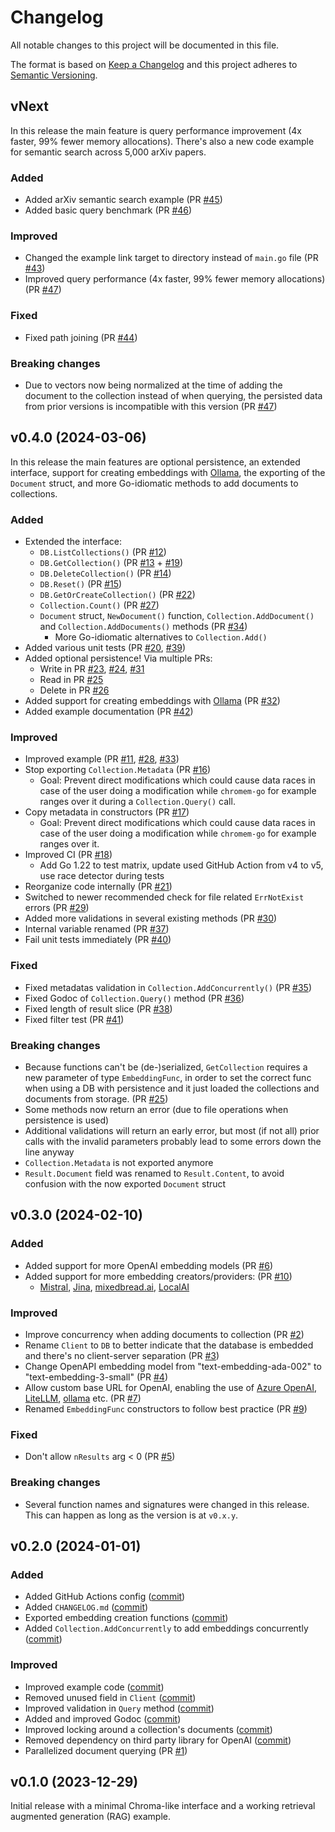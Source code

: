 Changelog
=========

All notable changes to this project will be documented in this file.

The format is based on [Keep a Changelog](https://keepachangelog.com/en/1.1.0/) and this project adheres to [Semantic Versioning](https://semver.org/spec/v2.0.0.html).

vNext
-----

In this release the main feature is query performance improvement (4x faster, 99% fewer memory allocations). There's also a new code example for semantic search across 5,000 arXiv papers.

### Added

- Added arXiv semantic search example (PR [#45](https://github.com/philippgille/chromem-go/pull/45))
- Added basic query benchmark (PR [#46](https://github.com/philippgille/chromem-go/pull/46))

### Improved

- Changed the example link target to directory instead of `main.go` file (PR [#43](https://github.com/philippgille/chromem-go/pull/43))
- Improved query performance (4x faster, 99% fewer memory allocations) (PR [#47](https://github.com/philippgille/chromem-go/pull/47))

### Fixed

- Fixed path joining (PR [#44](https://github.com/philippgille/chromem-go/pull/44))

### Breaking changes

- Due to vectors now being normalized at the time of adding the document to the collection instead of when querying, the persisted data from prior versions is incompatible with this version (PR [#47](https://github.com/philippgille/chromem-go/pull/47))

v0.4.0 (2024-03-06)
-------------------

In this release the main features are optional persistence, an extended interface, support for creating embeddings with [Ollama](https://github.com/ollama/ollama/), the exporting of the `Document` struct, and more Go-idiomatic methods to add documents to collections.

### Added

- Extended the interface:
  - `DB.ListCollections()` (PR [#12](https://github.com/philippgille/chromem-go/pull/12))
  - `DB.GetCollection()` (PR [#13](https://github.com/philippgille/chromem-go/pull/13) + [#19](https://github.com/philippgille/chromem-go/pull/19))
  - `DB.DeleteCollection()` (PR [#14](https://github.com/philippgille/chromem-go/pull/14))
  - `DB.Reset()` (PR [#15](https://github.com/philippgille/chromem-go/pull/15))
  - `DB.GetOrCreateCollection()` (PR [#22](https://github.com/philippgille/chromem-go/pull/22))
  - `Collection.Count()` (PR [#27](https://github.com/philippgille/chromem-go/pull/27))
  - `Document` struct, `NewDocument()` function, `Collection.AddDocument()` and `Collection.AddDocuments()` methods (PR [#34](https://github.com/philippgille/chromem-go/pull/34))
    - More Go-idiomatic alternatives to `Collection.Add()`
- Added various unit tests (PR [#20](https://github.com/philippgille/chromem-go/pull/20), [#39](https://github.com/philippgille/chromem-go/pull/39))
- Added optional persistence! Via multiple PRs:
  - Write in PR [#23](https://github.com/philippgille/chromem-go/pull/23), [#24](https://github.com/philippgille/chromem-go/pull/24), [#31](https://github.com/philippgille/chromem-go/pull/31)
  - Read in PR [#25](https://github.com/philippgille/chromem-go/pull/25)
  - Delete in PR [#26](https://github.com/philippgille/chromem-go/pull/26)
- Added support for creating embeddings with [Ollama](https://github.com/ollama/ollama/) (PR [#32](https://github.com/philippgille/chromem-go/pull/32))
- Added example documentation (PR [#42](https://github.com/philippgille/chromem-go/pull/42))

### Improved

- Improved example (PR [#11](https://github.com/philippgille/chromem-go/pull/11), [#28](https://github.com/philippgille/chromem-go/pull/28), [#33](https://github.com/philippgille/chromem-go/pull/33))
- Stop exporting `Collection.Metadata` (PR [#16](https://github.com/philippgille/chromem-go/pull/16))
  - Goal: Prevent direct modifications which could cause data races in case of the user doing a modification while `chromem-go` for example ranges over it during a `Collection.Query()` call.
- Copy metadata in constructors (PR [#17](https://github.com/philippgille/chromem-go/pull/17))
  - Goal: Prevent direct modifications which could cause data races in case of the user doing a modification while `chromem-go` for example ranges over it.
- Improved CI (PR [#18](https://github.com/philippgille/chromem-go/pull/18))
  - Add Go 1.22 to test matrix, update used GitHub Action from v4 to v5, use race detector during tests
- Reorganize code internally (PR [#21](https://github.com/philippgille/chromem-go/pull/21))
- Switched to newer recommended check for file related `ErrNotExist` errors (PR [#29](https://github.com/philippgille/chromem-go/pull/29))
- Added more validations in several existing methods (PR [#30](https://github.com/philippgille/chromem-go/pull/30))
- Internal variable renamed (PR [#37](https://github.com/philippgille/chromem-go/pull/37))
- Fail unit tests immediately (PR [#40](https://github.com/philippgille/chromem-go/pull/40))

### Fixed

- Fixed metadatas validation in `Collection.AddConcurrently()` (PR [#35](https://github.com/philippgille/chromem-go/pull/35))
- Fixed Godoc of `Collection.Query()` method (PR [#36](https://github.com/philippgille/chromem-go/pull/36))
- Fixed length of result slice (PR [#38](https://github.com/philippgille/chromem-go/pull/38))
- Fixed filter test (PR [#41](https://github.com/philippgille/chromem-go/pull/41))

### Breaking changes

- Because functions can't be (de-)serialized, `GetCollection` requires a new parameter of type `EmbeddingFunc`, in order to set the correct func when using a DB with persistence and it just loaded the collections and documents from storage. (PR [#25](https://github.com/philippgille/chromem-go/pull/25))
- Some methods now return an error (due to file operations when persistence is used)
- Additional validations will return an early error, but most (if not all) prior calls with the invalid parameters probably lead to some errors down the line anyway
- `Collection.Metadata` is not exported anymore
- `Result.Document` field was renamed to `Result.Content`, to avoid confusion with the now exported `Document` struct

v0.3.0 (2024-02-10)
-------------------

### Added

- Added support for more OpenAI embedding models (PR [#6](https://github.com/philippgille/chromem-go/pull/6))
- Added support for more embedding creators/providers: (PR [#10](https://github.com/philippgille/chromem-go/pull/10))
  - [Mistral](https://docs.mistral.ai/platform/endpoints/#embedding-models), [Jina](https://jina.ai/embeddings), [mixedbread.ai](https://www.mixedbread.ai/), [LocalAI](https://github.com/mudler/LocalAI)

### Improved

- Improve concurrency when adding documents to collection (PR [#2](https://github.com/philippgille/chromem-go/pull/2))
- Rename `Client` to `DB` to better indicate that the database is embedded and there's no client-server separation (PR [#3](https://github.com/philippgille/chromem-go/pull/3))
- Change OpenAPI embedding model from "text-embedding-ada-002" to "text-embedding-3-small" (PR [#4](https://github.com/philippgille/chromem-go/pull/4))
- Allow custom base URL for OpenAI, enabling the use of [Azure OpenAI](https://azure.microsoft.com/en-us/products/ai-services/openai-service), [LiteLLM](https://github.com/BerriAI/litellm), [ollama](https://github.com/ollama/ollama/blob/main/docs/openai.md) etc. (PR [#7](https://github.com/philippgille/chromem-go/pull/7))
- Renamed `EmbeddingFunc` constructors to follow best practice (PR [#9](https://github.com/philippgille/chromem-go/pull/9))

### Fixed

- Don't allow `nResults` arg < 0 (PR [#5](https://github.com/philippgille/chromem-go/pull/5))

### Breaking changes

- Several function names and signatures were changed in this release. This can happen as long as the version is at `v0.x.y`.

v0.2.0 (2024-01-01)
-------------------

### Added

- Added GitHub Actions config ([commit](https://github.com/philippgille/chromem-go/commits/fae84f2069ec28bbf9f4e30dca569f447d6aee6a))
- Added `CHANGELOG.md` ([commit](https://github.com/philippgille/chromem-go/commits/bb0aa24b95ed19a743b2b5aa60098077bebdea41))
- Exported embedding creation functions ([commit](https://github.com/philippgille/chromem-go/commits/9d8ce4ae88c08bc975a0ed6b180bc01dcb2a390f))
- Added `Collection.AddConcurrently` to add embeddings concurrently ([commit](https://github.com/philippgille/chromem-go/commits/50fe3b743696d0209d2e4c617633ba335870ab7d))

### Improved

- Improved example code ([commit](https://github.com/philippgille/chromem-go/commits/c6437611d2fd48c5458b1932d5df62f90501981f))
- Removed unused field in `Client` ([commit](https://github.com/philippgille/chromem-go/commits/9c8b01ad386008d09675a26b7eca9c9605af5b1c))
- Improved validation in `Query` method ([commit](https://github.com/philippgille/chromem-go/commits/0bd196ee7c36164fad123c7b21766c7444de246d))
- Added and improved Godoc ([commit](https://github.com/philippgille/chromem-go/commits/c3a4db9563efb270af5aee585a7fca54b2ab08dc))
- Improved locking around a collection's documents ([commit](https://github.com/philippgille/chromem-go/commits/cefec66912d2fc96928154a9159ca05bd52c5149))
- Removed dependency on third party library for OpenAI ([commit](https://github.com/philippgille/chromem-go/commits/1a28e1b89808cb223d67808a8e90bb9c36d2d801))
- Parallelized document querying (PR [#1](https://github.com/philippgille/chromem-go/pull/1))

v0.1.0 (2023-12-29)
-------------------

Initial release with a minimal Chroma-like interface and a working retrieval augmented generation (RAG) example.
